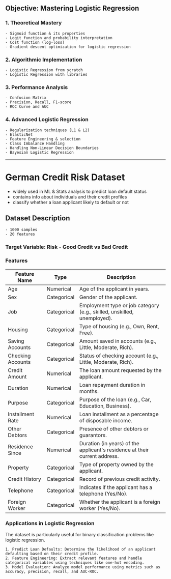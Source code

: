 ## Objective: Mastering Logistic Regression

### 1. Theoretical Mastery

    - Sigmoid function & its properties
    - Logit function and probability interpretation
    - Cost function (log-loss)
    - Gradient descent optimization for logistic regression

### 2. Algorithmic Implementation

    - Logistic Regression from scratch
    - Logistic Regression with libraries

### 3. Performance Analysis

    - Confusion Matrix
    - Precision, Recall, F1-score
    - ROC Curve and AUC

### 4. Advanced Logistic Regression

    - Regularization techniques (L1 & L2)
    - ElasticNet
    - Feature Engineering & selection
    - Class Imbalance Handling
    - Handling Non-Linear Decision Boundaries
    - Bayesian Logistic Regression

---

# German Credit Risk Dataset

- widely used in ML & Stats analysis to predict loan default status
- contains info about individuals and their credit profiles
- classify whether a loan applicant likely to default or not

## Dataset Description

    - 1000 samples
    - 20 features

### Target Variable: Risk - Good Credit vs Bad Credit

### Features

| Feature Name      | Type        | Description                                                                |
| ----------------- | ----------- | -------------------------------------------------------------------------- |
| Age               | Numerical   | Age of the applicant in years.                                             |
| Sex               | Categorical | Gender of the applicant.                                                   |
| Job               | Categorical | Employment type or job category (e.g., skilled, unskilled, unemployed).    |
| Housing           | Categorical | Type of housing (e.g., Own, Rent, Free).                                   |
| Saving Accounts   | Categorical | Amount saved in accounts (e.g., Little, Moderate, Rich).                   |
| Checking Accounts | Categorical | Status of checking account (e.g., Little, Moderate, Rich).                 |
| Credit Amount     | Numerical   | The loan amount requested by the applicant.                                |
| Duration          | Numerical   | Loan repayment duration in months.                                         |
| Purpose           | Categorical | Purpose of the loan (e.g., Car, Education, Business).                      |
| Installment Rate  | Numerical   | Loan installment as a percentage of disposable income.                     |
| Other Debtors     | Categorical | Presence of other debtors or guarantors.                                   |
| Residence Since   | Numerical   | Duration (in years) of the applicant's residence at their current address. |
| Property          | Categorical | Type of property owned by the applicant.                                   |
| Credit History    | Categorical | Record of previous credit activity.                                        |
| Telephone         | Categorical | Indicates if the applicant has a telephone (Yes/No).                       |
| Foreign Worker    | Categorical | Whether the applicant is a foreign worker (Yes/No).                        |

### Applications in Logistic Regression

The dataset is particularly useful for binary classification problems like logistic regression.

    1. Predict Loan Defaults: Determine the likelihood of an applicant defaulting based on their credit profile.
    2. Feature Engineering: Extract relevant features and handle categorical variables using techniques like one-hot encoding.
    3. Model Evaluation: Analyze model performance using metrics such as accuracy, precision, recall, and AUC-ROC.
